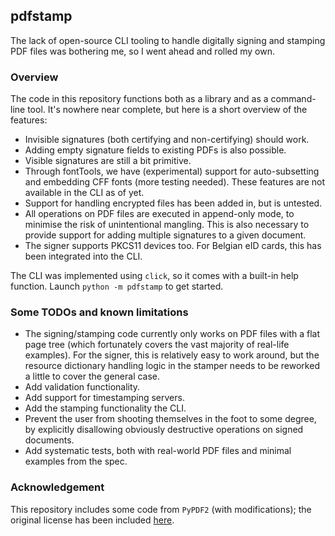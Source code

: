pdfstamp
--------
The lack of open-source CLI tooling to handle digitally signing and stamping PDF files was bothering me, so I went ahead and rolled my own.

### Overview
The code in this repository functions both as a library and as a command-line tool.
It's nowhere near complete, but here is a short overview of the features:

 - Invisible signatures (both certifying and non-certifying) should work.
 - Adding empty signature fields to existing PDFs is also possible.
 - Visible signatures are still a bit primitive.
 - Through fontTools, we have (experimental) support for auto-subsetting and embedding CFF fonts (more testing needed). These features are not available in the CLI as of yet.
 - Support for handling encrypted files has been added in, but is untested.
 - All operations on PDF files are executed in append-only mode, to minimise the risk of unintentional mangling. This is also necessary to provide support for adding multiple signatures to a given document.
 - The signer supports PKCS11 devices too. For Belgian eID cards, this has been integrated into the CLI.
 
 The CLI was implemented using `click`, so it comes with a built-in help function.
 Launch `python -m pdfstamp` to get started.


### Some TODOs and known limitations

 - The signing/stamping code currently only works on PDF files with a flat page tree (which fortunately covers the vast majority of real-life examples). For the signer, this is relatively easy to work around, but the resource dictionary handling logic in the stamper needs to be reworked a little to cover the general case.
 - Add validation functionality.
 - Add support for timestamping servers.
 - Add the stamping functionality the CLI.
 - Prevent the user from shooting themselves in the foot to some degree, by explicitly disallowing obviously destructive operations on signed documents.
 - Add systematic tests, both with real-world PDF files and minimal examples from the spec.

### Acknowledgement

This repository includes some code from `PyPDF2` (with modifications); the original license has been included [here](pdf_utils/LICENSE.PyPDF2).
